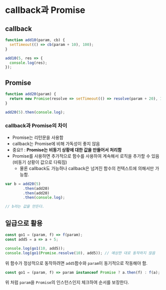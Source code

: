 # callback과 Promise

## callback 
```javascript
function add10(param, cb) {
  setTimeout(() => cb(param + 10), 100);
}

add10(5, res => {
  console.log(res);
});
```

## Promise
```javascript
function add20(param) {
  return new Promise(resolve => setTimeout(() => resolve(param + 20), 100));
}

add20(5).then(console.log);
```

### callback과 Promise의 차이
- Promise는 리턴문을 사용함
- callback는 Promise에 비해 가독성이 좋지 않음
- 중요!! : **Promise는 비동기 상황에 대한 값을 만들어서 처리함**
- Promise를 사용하면 추가적으로 함수를 사용하여 계속해서 로직을 추가할 수 있음 (비동기 상황이 값으로 다뤄짐)
  - 물론 callback도 가능하나 callback은 넘겨진 함수의 컨텍스트에 의해서만 가능함.

```javascript
var b = add20(5)
        .then(add20)
        .then(add20)
        .then(console.log);

// b라는 값을 만든다.
```

## 일급으로 활용
```javascript
const go1 = (param, f) => f(param);
const add5 = a => a + 5;

console.log(go1(10, add5));
console.log(go1(Promise.resolve(10), add5)); // 예상한 대로 동작하지 않음
```
위 함수가 정상적으로 동작하려면 `add5`함수와 `param`이 동기적으로 작동해야 함.

```javascript
const go1 = (param, f) => param instanceof Promise ? a.then(f) : f(a);
```
위 처럼 `param`을 `Promise`의 인스턴스인지 체크하여 순서를 보장한다.